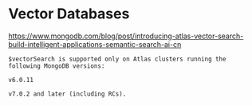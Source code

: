 # Vector Databases

<https://www.mongodb.com/blog/post/introducing-atlas-vector-search-build-intelligent-applications-semantic-search-ai-cn>

```text
$vectorSearch is supported only on Atlas clusters running the following MongoDB versions:

v6.0.11

v7.0.2 and later (including RCs).
```
